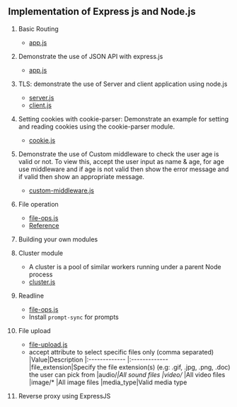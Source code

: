 ## Implementation of Express js and Node.js

1. Basic Routing
   - [app.js](app.js)
2. Demonstrate the use of JSON API with express.js
   - [app.js](app.js)
3. TLS: demonstrate the use of Server and client application using node.js
   - [server.js](server.js)
   - [client.js](client.js)
4. Setting cookies with cookie-parser: Demonstrate an example for setting and reading cookies using the cookie-parser module.
   - [cookie.js](cookie.js)
5. Demonstrate the use of Custom middleware to check the user age is valid or not. To view this, accept the user input as name & age, for age use middleware and if age is not valid then show the error message and if valid then show an appropriate message.
   - [custom-middleware.js](custom-middleware.js)
6. File operation
   - [file-ops.js](file-ops.js)
   - [Reference](https://riptutorial.com/node-js/example/5637/check-permissions-of-a-file-or-directory)
7. Building your own modules
8. Cluster module
   - A cluster is a pool of similar workers running under a parent Node process
   - [cluster.js](cluster.js)
9. Readline
   - [file-ops.js](file-ops.js)
   - Install `prompt-sync` for prompts
10. File upload
    - [file-upload.js](file-upload.js)
    - accept attribute to select specific files only (comma separated)
      |Value|Description
      |:------------- |:-------------
      |file_extension|Specify the file extension(s) (e.g: .gif, .jpg, .png, .doc) the user can pick from
      |audio/*|All sound files
      |video/*	|All video files
      |image/*	|All image files
      |media_type|Valid media type

11. Reverse proxy using ExpressJS